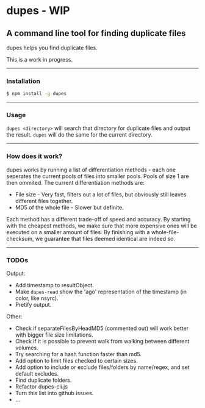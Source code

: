 # dupes - WIP
## A command line tool for finding duplicate files
dupes helps you find duplicate files.

This is a work in progress.

* * *
### Installation
```bash
$ npm install -g dupes
```
* * *
### Usage
`dupes <directory>` will search that directory for duplicate files and output the result. `dupes` will do the same for the current directory.

* * *
### How does it work?
dupes works by running a list of differentiation methods - each one seperates the current pools of files into smaller pools. Pools of size 1 are then ommited. The current differentiation methods are:

* File size - Very fast, filters out a lot of files, but obviously still leaves different files together.
* MD5 of the whole file - Slower but definite.

Each method has a different trade-off of speed and accuracy. By starting with the cheapest methods, we make sure that more expensive ones will be executed on a smaller amount of files. By finishing with a whole-file-checksum, we guarantee that files deemed identical are indeed so.

* * *
### TODOs
Output:

* Add timestamp to resultObject.
* Make `dupes-read` show the 'ago' representation of the timestamp (in color, like nsyrc).
* Pretify output.

Other:

* Check if separateFilesByHeadMD5 (commented out) will work better with bigger file size limitations.
* Check if it is possible to prevent walk from walking between different volumes.
* Try searching for a hash function faster than md5.
* Add option to limit files checked to certain sizes.
* Add option to include or exclude files/folders by name/regex, and set default excludes.
* Find duplicate folders.
* Refactor dupes-cli.js
* Turn this list into github issues.
* ...
